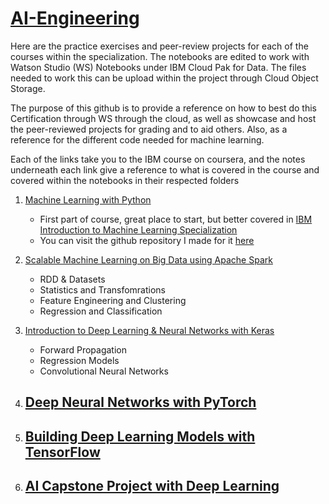 # [AI-Engineering](https://www.coursera.org/professional-certificates/ai-engineer)

Here are the practice exercises and peer-review projects for each of the courses within the specialization.
The notebooks are edited to work with Watson Studio (WS) Notebooks under IBM Cloud Pak for Data.
The files needed to work this can be upload within the project through Cloud Object Storage.

The purpose of this github is to provide a reference on how to best do this Certification through WS through the cloud, as well as showcase and host the peer-reviewed projects for grading and to aid others. Also, as a reference for the different code needed for machine learning.

Each of the links take you to the IBM course on coursera, and the notes underneath each link give a reference to what is covered in the course and covered within the notebooks in their respected folders 

1. [Machine Learning with Python](https://www.coursera.org/learn/machine-learning-with-python)
   - First part of course, great place to start, but better covered in [IBM Introduction to Machine Learning Specialization](https://www.coursera.org/specializations/ibm-intro-machine-learning)
   - You can visit the github repository I made for it [here](https://github.com/IndianaDawson/IBM-Introduction-to-Machine-Learning-Specialization)

2. [Scalable Machine Learning on Big Data using Apache Spark](https://www.coursera.org/learn/machine-learning-big-data-apache-spark)
   - RDD & Datasets
   - Statistics and Transfomrations
   - Feature Engineering and Clustering
   - Regression and Classification

3. [Introduction to Deep Learning & Neural Networks with Keras](https://www.coursera.org/learn/introduction-to-deep-learning-with-keras)
   - Forward Propagation
   - Regression Models
   - Convolutional Neural Networks

4. [Deep Neural Networks with PyTorch](https://www.coursera.org/learn/deep-neural-networks-with-pytorch)
   - 

5. [Building Deep Learning Models with TensorFlow](https://www.coursera.org/learn/building-deep-learning-models-with-tensorflow)
   - 
   
6. [AI Capstone Project with Deep Learning](https://www.coursera.org/learn/ai-deep-learning-capstone)
   - 
